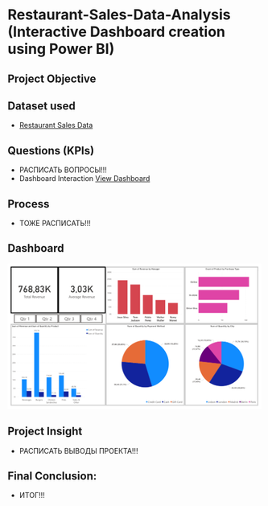 # Restaurant-Sales-Data-Analysis (Interactive Dashboard creation using Power BI)

## **Project Objective**

## **Dataset used**
- <a href = "https://github.com/Kamilla1533/Restaurant-Sales-Data-Analysis/blob/main/clean_data.csv">Restaurant Sales Data</a>

## **Questions (KPIs)**
- РАСПИСАТЬ ВОПРОСЫ!!!
- Dashboard Interaction <a href = "https://github.com/Kamilla1533/Restaurant-Sales-Data-Analysis/blob/main/Screenshot.PNG">View Dashboard</a>

## **Process**
- ТОЖЕ РАСПИСАТЬ!!!

## **Dashboard**

![Screenshot](https://github.com/Kamilla1533/Restaurant-Sales-Data-Analysis/blob/main/Screenshot.PNG)

## **Project Insight**
- РАСПИСАТЬ ВЫВОДЫ ПРОЕКТА!!!

## **Final Conclusion:**
- ИТОГ!!!
